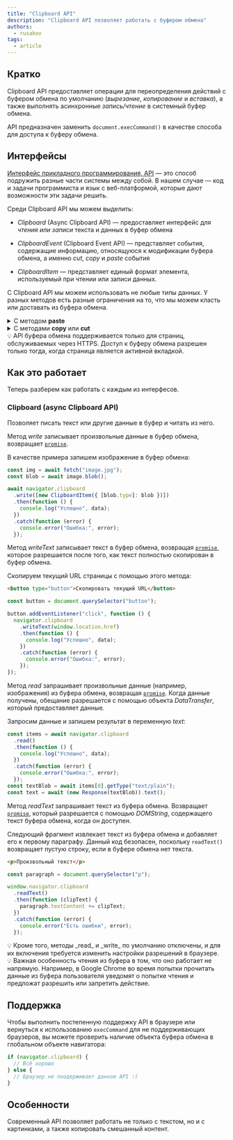 ```yaml
---
title: "Clipboard API"
description: "Clipboard API позволяет работать с буфером обмена"
authors:
  - rusakov
tags:
  - article
---
```


## Кратко

Clipboard API предоставляет операции для переопределения действий с буфером обмена по умолчанию (_вырезание_, _копирование_ и _вставка_), а также выполнять асинхронные _запись/чтение_ в системный буфер обмена.

API предназначен заменить `document.execCommand()` в качестве способа для доступа к буферу обмена.

## Интерфейсы

[Интерфейс прикладного программирования, API](/js/api) —  это способ подружить разные части системы между собой. В нашем случае — код и задачи программиста и язык с веб-платформой, которые дают возможности эти задачи решить.

Среди Clipboard API мы можем выделить:

- _Clipboard_ (Async Clipboard API) — предоставляет интерфейс для _чтения или записи_ текста и данных в буфер обмена

- _ClipboardEvent_ (Clipboard Event API) — представляет события, содержащие информацию, относящуюся к модификации буфера обмена, а именно _cut_, _copy_ и _paste_ события

- _ClipboardItem_ — представляет единый формат элемента, используемый при чтении или записи данных.

С Clipboard API мы можем использовать не любые типы данных. У разных методов есть разные ограничения на то, что мы можем класть или доставать из буфера обмена.

<details>
  <summary>С методом <strong>paste</strong></summary>

  - text/plain
  - text/uri-list
  - text/csv
  - text/css
  - text/html
  - application/xhtml+xml
  - image/png
  - image/jpg, image/jpeg
  - image/gif
  - image/svg+xml
  - application/xml, text/xml
  - application/javascript
  - application/json
  - application/octet-stream
</details>

<details>
  <summary>С методами <strong>copy</strong> или <strong>cut</strong></summary>

  - text/plain
  - text/uri-list
  - text/csv
  - text/html
  - image/svg+xml
  - application/xml, text/xml
  - application/json
</details>

<aside>
💡 API буфера обмена поддерживается только для страниц, обслуживаемых через HTTPS. Доступ к буферу обмена разрешен только тогда, когда страница является активной вкладкой.
</aside>

## Как это работает

Теперь разберем как работать с каждым из интерфесов.

### Clipboard (async Clipboard API)

Позволяет писать текст или другие данные в буфер и читать из него.

Метод _write_ записывает произвольные данные в буфер обмена, возвращает [`promise`](/js/promise/).

В качестве примера запишем изображение в буфер обмена:

```js
const img = await fetch("image.jpg");
const blob = await image.blob();

await navigator.clipboard
  .write([new ClipboardItem({ [blob.type]: blob })])
  .then(function () {
    console.log("Успешно", data);
  })
  .catch(function (error) {
    console.error("Ошибка:", error);
  });
```

Метод _writeText_ записывает текст в буфер обмена, возвращая [`promise`](/js/promise/), которое разрешается после того, как текст полностью скопирован в буфер обмена.

Скопируем текущий URL страницы с помощью этого метода:

```html
<button type="button">Скопировать текущий URL</button>
```

```js
const button = document.querySelector("button");

button.addEventListener("click", function () {
  navigator.clipboard
    .writeText(window.location.href)
    .then(function () {
      console.log("Успешно", data);
    })
    .catch(function (error) {
      console.error("Ошибка:", error);
    });
});
```

Метод _read_ запрашивает произвольные данные (например, изображения) из буфера обмена, возвращая [`promise`](/js/promise/). Когда данные получены, обещание разрешается с помощью объекта _DataTransfer_, который предоставляет данные.

Запросим данные и запишем результат в переменную _text_:

```js
const items = await navigator.clipboard
  .read()
  .then(function () {
    console.log("Успешно", data);
  })
  .catch(function (error) {
    console.error("Ошибка:", error);
  });
const textBlob = await items[0].getType("text/plain");
const text = await (new Response(textBlob)).text();
```

Метод _readText_ запрашивает текст из буфера обмена. Возвращает [`promise`](/js/promise/), который разрешается с помощью _DOMString_, содержащего текст буфера обмена, когда он доступен.

Следующий фрагмент извлекает текст из буфера обмена и добавляет его к первому параграфу. Данный код безопасен, поскольку `readText()` возвращает пустую строку, если в буфере обмена нет текста.

```html
<p>Произвольный текст</p>
```

```js
const paragraph = document.querySelector("p");

window.navigator.clipboard
  .readText()
  .then(function (clipText) {
    paragraph.textContent += clipText;
  })
  .catch(function (error) {
    console.error("Есть ошибки", error);
  });
```

<aside>
💡 Кроме того, методы _read_ и _write_ по умолчанию отключены, и для их включения требуется изменить настройки разрешений в браузере.
</aside>
<aside>
💡 Важная особенность чтения из буфера в том, что оно работает не напрямую. Например, в Google Chrome во время попытки прочитать данные из буфера пользователя уведомят о попытке чтения и предложат разрешить или запретить действие.
</aside>

## Поддержка

Чтобы выполнить постепенную поддержку API в браузере или вернуться к использованию `execCommand` для не поддерживающих браузеров, вы можете проверить наличие объекта буфера обмена в глобальном объекте навигатора:

```js
if (navigator.clipboard) {
  // Всё хорошо
} else {
  // Браузер не поодерживает данное API :(
}
```

## Особенности

Современный API позволяет работать не только с текстом, но и с картинками, а также копировать смешанный контент.

